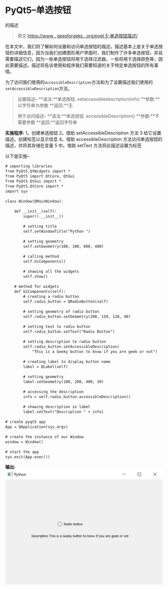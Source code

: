 # PyQt5–单选按钮

的描述

> 原文:[https://www . geesforgeks . org/pyqt 5-单选按钮描述/](https://www.geeksforgeeks.org/pyqt5-description-of-radio-button/)

在本文中，我们将了解如何设置和访问单选按钮的描述。描述基本上是关于单选按钮的详细信息，因为当我们创建图形用户界面时，我们制作了许多单选按钮，并且需要描述它们，因为一些单选按钮将用于选择过滤器，一些将用于选择颜色等，因此需要描述。描述将告诉使用和程序我们需要知道的关于特定单选按钮的所有事情。

为了访问我们使用的`accessibleDescription`方法和为了设置描述我们使用的`setAccessibleDescription`方法。

> 设置描述–
> **语法:**单选按钮. setaccessibledescription(info)
> **参数:**以字符串为参数
> **返回:**无
> 
> 用于访问描述–
> **语法:**单选按钮. accessibleDescription()
> **参数:**不需要参数
> **返回:**返回字符串

**实施程序:**
1。创建单选按钮
2。借助 setAccessibleDescription 方法
3 给它设置描述。创建标签以显示信息
4。借助 accessibleDescription 方法访问单选按钮的描述，并将其存储在变量
5 中。借助 setText 方法将此描述设置为标签

以下是实施–

```
# importing libraries
from PyQt5.QtWidgets import * 
from PyQt5 import QtCore, QtGui
from PyQt5.QtGui import * 
from PyQt5.QtCore import * 
import sys

class Window(QMainWindow):

    def __init__(self):
        super().__init__()

        # setting title
        self.setWindowTitle("Python ")

        # setting geometry
        self.setGeometry(100, 100, 600, 400)

        # calling method
        self.UiComponents()

        # showing all the widgets
        self.show()

    # method for widgets
    def UiComponents(self):
        # creating a radio button
        self.radio_button = QRadioButton(self)

        # setting geometry of radio button
        self.radio_button.setGeometry(200, 150, 120, 40)

        # setting text to radio button
        self.radio_button.setText("Radio Button")

        # setting description to radio button
        self.radio_button.setAccessibleDescription(
            "This is a Geeky button to know if you are geek or not")

        # creating label to display button name
        label = QLabel(self)

        # setting geometry
        label.setGeometry(100, 200, 400, 30)

        # accessing the description
        info = self.radio_button.accessibleDescription()

        # showing description in label
        label.setText("Description " + info)

# create pyqt5 app
App = QApplication(sys.argv)

# create the instance of our Window
window = Window()

# start the app
sys.exit(App.exec())
```

**输出:**
![](img/5f99e41ba4c18ae58cf20d09851494a0.png)